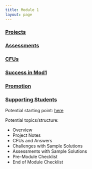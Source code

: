 ```yaml
---
title: Module 1
layout: page
---
```


### [Projects](./projects)

### [Assessments](./assessments)

### [CFUs](./cfus)

### [Success in Mod1](./success)

### [Promotion](./promotion)

### [Supporting Students](./supporting_students)

Potential starting point: [here](https://docs.google.com/document/d/1-ZlRDejAHfG4-4KbLjamA3fp9X68WtrzqduX1c97nvM/edit)

Potential topics/structure:

* Overview
* Project Notes
* CFUs and Answers
* Challenges with Sample Solutions
* Assessments with Sample Solutions
* Pre-Module Checklist
* End of Module Checklist
